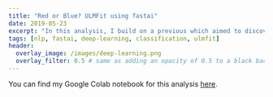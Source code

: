 ```yaml
---
title: "Red or Blue? ULMFit using fastai"
date: 2019-05-23
excerpt: "In this analysis, I build on a previous which aimed to discover latent topics present in State of the Union addresses, while here I develop a language model (ULMFit) using fastai. I preprocess the text by breaking each address into sentences, split those into words, remove all punctuation and non-alphanumeric, tag each word with its' part of speech and them lemmatize each word using a word net lemmatizer. I then run Trump's latest SOTU (2019) into this model."
tags: [nlp, fastai, deep-learning, classification, ulmfit]
header:
  overlay_image: /images/deep-learning.png
  overlay_filter: 0.5 # same as adding an opacity of 0.5 to a black background
---
```



You can find my Google Colab notebook for this analysis [here](https://colab.research.google.com/drive/1JANHqrKxHZZFHFjZCxllukmWeldFbgjR).